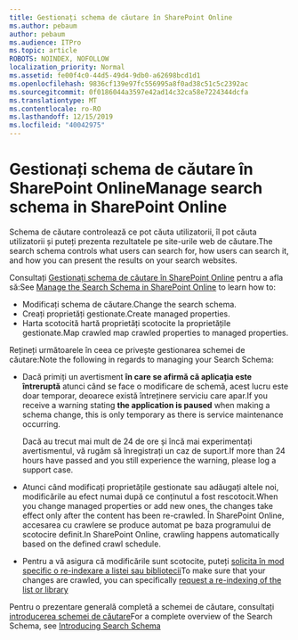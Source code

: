 ```yaml
---
title: Gestionați schema de căutare în SharePoint Online
ms.author: pebaum
author: pebaum
ms.audience: ITPro
ms.topic: article
ROBOTS: NOINDEX, NOFOLLOW
localization_priority: Normal
ms.assetid: fe00f4c0-44d5-49d4-9db0-a62698bcd1d1
ms.openlocfilehash: 9836cf139e97fc556995a8f0ad38c51c5c2392ac
ms.sourcegitcommit: 0f0186044a3597e42ad14c32ca58e7224344dcfa
ms.translationtype: MT
ms.contentlocale: ro-RO
ms.lasthandoff: 12/15/2019
ms.locfileid: "40042975"
---
```

# <a name="manage-search-schema-in-sharepoint-online"></a><span data-ttu-id="eed76-102">Gestionați schema de căutare în SharePoint Online</span><span class="sxs-lookup"><span data-stu-id="eed76-102">Manage search schema in SharePoint Online</span></span>

<span data-ttu-id="eed76-103">Schema de căutare controlează ce pot căuta utilizatorii, îl pot căuta utilizatorii și puteți prezenta rezultatele pe site-urile web de căutare.</span><span class="sxs-lookup"><span data-stu-id="eed76-103">The search schema controls what users can search for, how users can search it, and how you can present the results on your search websites.</span></span> 

<span data-ttu-id="eed76-104">Consultați [Gestionați schema de căutare în SharePoint Online](https://docs.microsoft.com/sharepoint/manage-search-schema) pentru a afla să:</span><span class="sxs-lookup"><span data-stu-id="eed76-104">See [Manage the Search Schema in SharePoint Online](https://docs.microsoft.com/sharepoint/manage-search-schema) to learn how to:</span></span> 
- <span data-ttu-id="eed76-105">Modificați schema de căutare.</span><span class="sxs-lookup"><span data-stu-id="eed76-105">Change the search schema.</span></span>
- <span data-ttu-id="eed76-106">Creați proprietăți gestionate.</span><span class="sxs-lookup"><span data-stu-id="eed76-106">Create managed properties.</span></span>
- <span data-ttu-id="eed76-107">Harta scotocită hartă proprietăți scotocite la proprietățile gestionate.</span><span class="sxs-lookup"><span data-stu-id="eed76-107">Map crawled map crawled properties to managed properties.</span></span>

<span data-ttu-id="eed76-108">Rețineți următoarele în ceea ce privește gestionarea schemei de căutare:</span><span class="sxs-lookup"><span data-stu-id="eed76-108">Note the following in regards to managing your Search Schema:</span></span>

- <span data-ttu-id="eed76-109">Dacă primiți un avertisment **în care se afirmă că aplicația este întreruptă** atunci când se face o modificare de schemă, acest lucru este doar temporar, deoarece există întreținere serviciu care apar.</span><span class="sxs-lookup"><span data-stu-id="eed76-109">If you receive a warning stating **the application is paused** when making a schema change, this is only temporary as there is service maintenance occurring.</span></span> 

    <span data-ttu-id="eed76-110">Dacă au trecut mai mult de 24 de ore și încă mai experimentați avertismentul, vă rugăm să înregistrați un caz de suport.</span><span class="sxs-lookup"><span data-stu-id="eed76-110">If more than 24 hours have passed and you still experience the warning, please log a support case.</span></span>
- <span data-ttu-id="eed76-111">Atunci când modificați proprietățile gestionate sau adăugați altele noi, modificările au efect numai după ce conținutul a fost rescotocit.</span><span class="sxs-lookup"><span data-stu-id="eed76-111">When you change managed properties or add new ones, the changes take effect only after the content has been re-crawled.</span></span> <span data-ttu-id="eed76-112">În SharePoint Online, accesarea cu crawlere se produce automat pe baza programului de scotocire definit.</span><span class="sxs-lookup"><span data-stu-id="eed76-112">In SharePoint Online, crawling happens automatically based on the defined crawl schedule.</span></span>
- <span data-ttu-id="eed76-113">Pentru a vă asigura că modificările sunt scotocite, puteți [solicita în mod specific o re-indexare a listei sau bibliotecii](https://docs.microsoft.com/sharepoint/manage-search-schema#request-re-indexing-of-a-document-library-or-list)</span><span class="sxs-lookup"><span data-stu-id="eed76-113">To make sure that your changes are crawled, you can specifically [request a re-indexing of the list or library](https://docs.microsoft.com/sharepoint/manage-search-schema#request-re-indexing-of-a-document-library-or-list)</span></span> 

<span data-ttu-id="eed76-114">Pentru o prezentare generală completă a schemei de căutare, consultați [introducerea schemei de căutare](https://blogs.technet.microsoft.com/tothesharepoint/2012/11/25/introducing-search-schema-for-sharepoint-2013/)</span><span class="sxs-lookup"><span data-stu-id="eed76-114">For a complete overview of the Search Schema, see [Introducing Search Schema](https://blogs.technet.microsoft.com/tothesharepoint/2012/11/25/introducing-search-schema-for-sharepoint-2013/)</span></span> 


